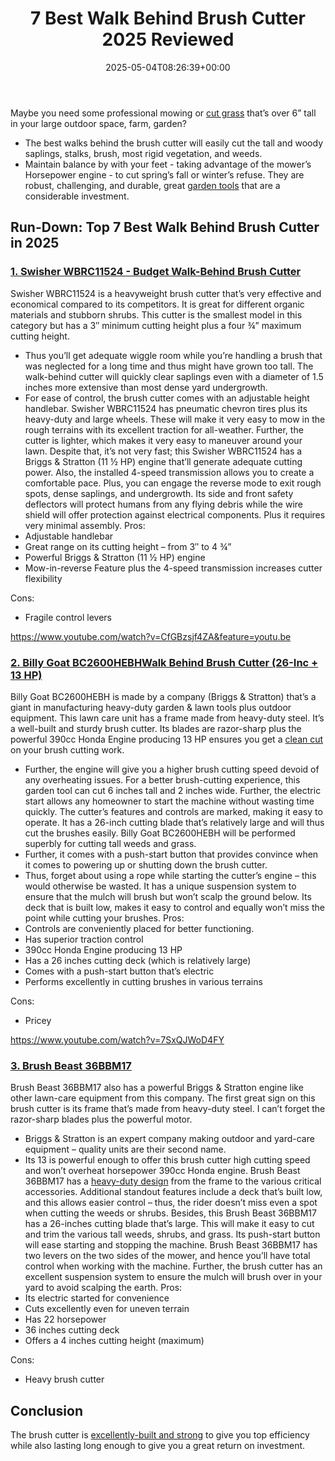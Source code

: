 ﻿---
layout: post
title: 7 Best Walk Behind Brush Cutter 2025 Reviewed
date: '2025-05-04T08:26:39+00:00'
categories:
- Cutters
tags: []
slug: /best-walk-behind-brush-cutter/
lastmod: 2025-05-07T12:21:26+03:00
---

Maybe you need some professional mowing or
[cut grass](https://pestpolicy.com/best-lawn-mower-with-mulcher/)
that’s over 6” tall in your large outdoor space, farm, garden?
- The best walks behind the brush cutter will easily cut the tall and woody saplings, stalks, brush, most rigid vegetation, and weeds.
- Maintain balance by with your feet - taking advantage of the mower’s Horsepower engine - to cut spring’s fall or winter’s refuse.
They are robust, challenging, and durable, great
[garden tools](https://hort.extension.wisc.edu/articles/maintaining-lawn-and-garden-tools/)
that are a considerable investment.
## Run-Down: Top 7 Best Walk Behind Brush Cutter in 2025
### [1. Swisher WBRC11524 - Budget Walk-Behind Brush Cutter](https://www.amazon.com/dp/B00RGNW8PO/?tag=p-policy-20)
Swisher WBRC11524 is a heavyweight brush cutter that’s very effective and economical compared to its competitors. It is great for different organic materials and stubborn shrubs.
This cutter is the smallest model in this category but has a 3″ minimum cutting height plus a four ¾” maximum cutting height.
- Thus you’ll get adequate wiggle room while you’re handling a brush that was neglected for a long time and thus might have grown too tall.
The walk-behind cutter will quickly clear saplings even with a diameter of 1.5 inches more extensive than most dense yard undergrowth.
- For ease of control, the brush cutter comes with an adjustable height handlebar.
Swisher WBRC11524 has pneumatic chevron tires plus its heavy-duty and large wheels.
These will make it very easy to mow in the rough terrains with its excellent traction for all-weather. Further, the cutter is lighter, which makes it very easy to maneuver around your lawn.
Despite that, it’s not very fast; this Swisher WBRC11524 has a Briggs & Stratton (11 ½ HP) engine that’ll generate adequate cutting power.
Also, the installed 4-speed transmission allows you to create a comfortable pace. Plus, you can engage the reverse mode to exit rough spots, dense saplings, and undergrowth.
Its side and front safety deflectors will protect humans from any flying debris while the wire shield will offer protection against electrical components. Plus it requires very minimal assembly.
Pros:
- Adjustable handlebar
- Great range on its cutting height – from 3″ to 4 ¾”
- Powerful Briggs & Stratton (11 ½ HP) engine
- Mow-in-reverse Feature plus the 4-speed transmission increases cutter flexibility

Cons:
- Fragile control levers

https://www.youtube.com/watch?v=CfGBzsjf4ZA&feature=youtu.be
### [2. Billy Goat BC2600HEBHWalk Behind Brush Cutter (26-Inc + 13 HP)](https://www.amazon.com/dp/B00EAIOX8I/?tag=p-policy-20)
Billy Goat BC2600HEBH is made by a company (Briggs & Stratton) that’s a giant in manufacturing heavy-duty garden & lawn tools plus outdoor equipment.
This lawn care unit has a frame made from heavy-duty steel. It’s a well-built and sturdy brush cutter.
Its blades are razor-sharp plus the powerful 390cc Honda Engine producing 13 HP ensures you get a
[clean cut](https://pestpolicy.com/best-riding-lawn-mower-for-tall-grass/)
on your brush cutting work.
- Further, the engine will give you a higher brush cutting speed devoid of any overheating issues.
For a better brush-cutting experience, this garden tool can cut 6 inches tall and 2 inches wide. Further, the electric start allows any homeowner to start the machine without wasting time quickly.
The cutter’s features and controls are marked, making it easy to operate.
It has a 26-inch cutting blade that’s relatively large and will thus cut the brushes easily. Billy Goat BC2600HEBH will be performed superbly for cutting tall weeds and grass.
- Further, it comes with a push-start button that provides convince when it comes to powering up or shutting down the brush cutter.
- Thus, forget about using a rope while starting the cutter’s engine – this would otherwise be wasted.
It has a unique suspension system to ensure that the mulch will brush but won’t scalp the ground below.
Its deck that is built low, makes it easy to control and equally won’t miss the point while cutting your brushes.
Pros:
- Controls are conveniently placed for better functioning.
- Has superior traction control
- 390cc Honda Engine producing 13 HP
- Has a 26 inches cutting deck (which is relatively large)
- Comes with a push-start button that’s electric
- Performs excellently in cutting brushes in various terrains

Cons:
- Pricey

https://www.youtube.com/watch?v=7SxQJWoD4FY
### [3. Brush Beast 36BBM17](https://www.amazon.com/dp/B00EAIOX8I/?tag=p-policy-20)
Brush Beast 36BBM17 also has a powerful Briggs & Stratton engine like other lawn-care equipment from this company.
The first great sign on this brush cutter is its frame that’s made from heavy-duty steel. I can’t forget the razor-sharp blades plus the powerful motor.
- Briggs & Stratton is an expert company making outdoor and yard-care equipment – quality units are their second name.
- Its 13 is powerful enough to offer this brush cutter high cutting speed and won’t overheat horsepower 390cc Honda engine.
Brush Beast 36BBM17 has a
[heavy-duty design](https://pestpolicy.com/best-riding-lawn-mower-for-zoysia-grass/)
from the frame to the various critical accessories.
Additional standout features include a deck that’s built low, and this allows easier control – thus, the rider doesn’t miss even a spot when cutting the weeds or shrubs.
Besides, this Brush Beast 36BBM17 has a 26-inches cutting blade that’s large.
This will make it easy to cut and trim the various tall weeds, shrubs, and grass. Its push-start button will ease starting and stopping the machine.
Brush Beast 36BBM17 has two levers on the two sides of the mower, and hence you’ll have total control when working with the machine.
Further, the brush cutter has an excellent suspension system to ensure the mulch will brush over in your yard to avoid scalping the earth.
Pros:
- Its electric started for convenience
- Cuts excellently even for uneven terrain
- Has 22 horsepower
- 36 inches cutting deck
- Offers a 4 inches cutting height (maximum)

Cons:
- Heavy brush cutter

## Conclusion
The brush cutter is
[excellently-built and strong](https://pestpolicy.com/how-to-choose-a-riding-lawn-mower/)
to give you top efficiency while also lasting long enough to give you a great return on investment.